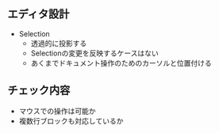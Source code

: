 ## エディタ設計

- Selection
  - 透過的に投影する
  - Selectionの変更を反映するケースはない
  - あくまでドキュメント操作のためのカーソルと位置付ける

## チェック内容

- マウスでの操作は可能か
- 複数行ブロックも対応しているか

